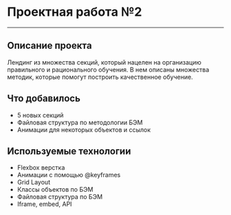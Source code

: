 # Проектная работа №2
------
## Описание проекта 
Лендинг из множества секций, который нацелен на организацию правильного и рационального обучения. В нем описаны множества методик, которые помогут построить качественное обучение.

## Что добавилось
* 5 новых секций
* Файловая структура по методологии БЭМ
* Анимации для некоторых объектов и ссылок

## Используемые технологии
* Flexbox верстка
* Анимации с помощью @keyframes
* Grid Layout
* Классы объектов по БЭМ
* Файловая структура по БЭМ
* Iframe, embed, API
